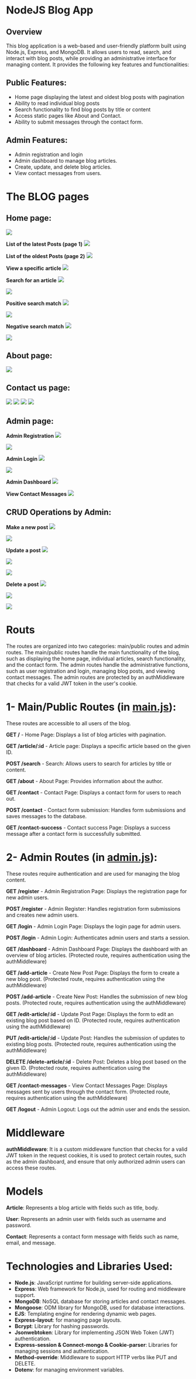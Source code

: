 # NodeJS Blog App

## Overview

This blog application is a web-based and user-friendly platform built using Node.js, Express, and MongoDB. It allows users to read, search, and interact with blog posts, while providing an administrative interface for managing content. It provides the following key features and functionalities:

## Public Features:

* Home page displaying the latest and oldest blog posts with pagination
* Ability to read individual blog posts
* Search functionality to find blog posts by title or content
* Access static pages like About and Contact.
* Ability to submit messages through the contact form.

## Admin Features:

* Admin registration and login
* Admin dashboard to manage blog articles.
* Create, update, and delete blog articles.
* View contact messages from users.


# The BLOG pages


## Home page:
![](readme-imgs/1.png)

**List of the latest Posts (page 1)**
![](readme-imgs/2.png)

**List of the oldest Posts (page 2)**
![](readme-imgs/3.png)

**View a specific article**
![](readme-imgs/4.png)

**Search for an article**
![](readme-imgs/5.png)

![](readme-imgs/6.png)

**Positive search match**
![](readme-imgs/7.png)

![](readme-imgs/8.png)

**Negative search match**
![](readme-imgs/9.png)

![](readme-imgs/10.png)


## About page:

![](readme-imgs/11.png)


## Contact us page:
![](readme-imgs/12.png)
![](readme-imgs/13.png)
![](readme-imgs/14.png)
![](readme-imgs/15.png)

## Admin page:

**Admin Registration**
![](readme-imgs/16.png)

![](readme-imgs/17.png)

**Admin Login**
![](readme-imgs/18.png)

![](readme-imgs/19.png)


**Admin Dashboard**
![](readme-imgs/20.png)


**View Contact Messages**
![](readme-imgs/21.png)


## CRUD Operations by Admin:

**Make a new post**
![](readme-imgs/22.png)

![](readme-imgs/23.png)


**Update a post**
![](readme-imgs/24.png)

![](readme-imgs/25.png)

![](readme-imgs/26.png)


**Delete a post**
![](readme-imgs/27.png)

![](readme-imgs/28.png)

![](readme-imgs/29.png)



# Routs

The routes are organized into two categories: main/public routes and admin routes. 
The main/public routes handle the main functionality of the blog, such as displaying the home page, individual articles, search functionality, and the contact form. 
The admin routes handle the administrative functions, such as user registration and login, managing blog posts, and viewing contact messages. The admin routes are protected by an authMiddleware that checks for a valid JWT token in the user's cookie. 

# 1- Main/Public Routes (in [main.js](server/routes/main.js)):

These routes are accessible to all users of the blog.

**GET /** - Home Page: Displays a list of blog articles with pagination.

**GET /article/:id** - Article page: Displays a specific article based on the given ID.

**POST /search** - Search: Allows users to search for articles by title or content.

**GET /about** - About Page: Provides information about the author.

**GET /contact** - Contact Page: Displays a contact form for users to reach out.

**POST /contact** - Contact form submission: Handles form submissions and saves messages to the database.

**GET /contact-success** - Contact success Page: Displays a success message after a contact form is successfully submitted.


# 2- Admin Routes (in [admin.js](server/routes/admin.js)):

These routes require authentication and are used for managing the blog content.

**GET /register** - Admin Registration Page: Displays the registration page for new admin users.

**POST /register** - Admin Register: Handles registration form submissions and creates new admin users.

**GET /login** - Admin Login Page: Displays the login page for admin users.

**POST /login** - Admin Login: Authenticates admin users and starts a session.

**GET /dashboard** - Admin Dashboard Page: Displays the dashboard with an overview of blog articles. (Protected route, requires authentication using the authMiddleware)

**GET /add-article** - Create New Post Page: Displays the form to create a new blog post. (Protected route, requires authentication using the authMiddleware)

**POST /add-article** - Create New Post: Handles the submission of new blog posts. (Protected route, requires authentication using the authMiddleware)

**GET /edit-article/:id** - Update Post Page: Displays the form to edit an existing blog post based on ID. (Protected route, requires authentication using the authMiddleware)

**PUT /edit-article/:id** - Update Post: Handles the submission of updates to existing blog posts. (Protected route, requires authentication using the authMiddleware)

**DELETE /delete-article/:id** - Delete Post: Deletes a blog post based on the given ID. (Protected route, requires authentication using the authMiddleware)

**GET /contact-messages** - View Contact Messages Page: Displays messages sent by users through the contact form. (Protected route, requires authentication using the authMiddleware)

**GET /logout** - Admin Logout: Logs out the admin user and ends the session.


# Middleware

**authMiddleware**: It is a custom middleware function that checks for a valid JWT token in the request cookies, it is used to protect certain routes, such as the admin dashboard, and ensure that only authorized admin users can access these routes.


# Models

**Article**: Represents a blog article with fields such as title, body.

**User**: Represents an admin user with fields such as username and password.

**Contact**: Represents a contact form message with fields such as name, email, and message.



# Technologies and Libraries Used:

* **Node.js**: JavaScript runtime for building server-side applications.
* **Express**: Web framework for Node.js, used for routing and middleware support.
* **MongoDB**: NoSQL database for storing articles and contact messages.
* **Mongoose**: ODM library for MongoDB, used for database interactions.
* **EJS**: Templating engine for rendering dynamic web pages.
* **Express-layout**: for managing page layouts.
* **Bcrypt**: Library for hashing passwords.
* **Jsonwebtoken**: Library for implementing JSON Web Token (JWT) authentication.
* **Express-session & Connect-mongo & Cookie-parser**: Libraries for managing sessions and authentication.
* **Method-override**: Middleware to support HTTP verbs like PUT and DELETE.
* **Dotenv**: for managing environment variables.
